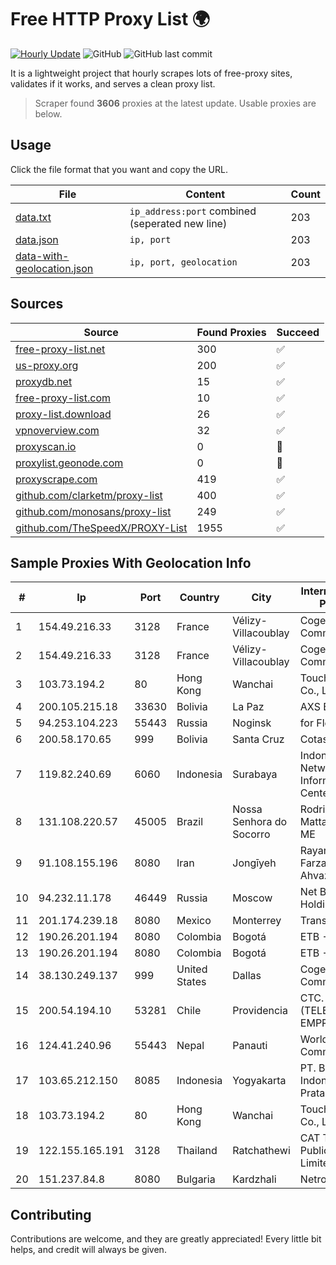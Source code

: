 
# Free HTTP Proxy List 🌍

[![Hourly Update](https://github.com/mertguvencli/http-proxy-list/actions/workflows/main.yml/badge.svg?branch=main)](https://github.com/mertguvencli/http-proxy-list/actions/workflows/main.yml)
![GitHub](https://img.shields.io/github/license/mertguvencli/http-proxy-list)
![GitHub last commit](https://img.shields.io/github/last-commit/mertguvencli/http-proxy-list)

It is a lightweight project that hourly scrapes lots of free-proxy sites, validates if it works, and serves a clean proxy list.


> Scraper found **3606** proxies at the latest update. Usable proxies are below.

## Usage

Click the file format that you want and copy the URL.


|File|Content|Count|
|----|-------|-----|
|[data.txt](https://raw.githubusercontent.com/mertguvencli/http-proxy-list/main/proxy-list/data.txt)|`ip_address:port` combined (seperated new line)|203|
|[data.json](https://raw.githubusercontent.com/mertguvencli/http-proxy-list/main/proxy-list/data.json)|`ip, port`|203|
|[data-with-geolocation.json](https://raw.githubusercontent.com/mertguvencli/http-proxy-list/main/proxy-list/data-with-geolocation.json)|`ip, port, geolocation`|203|

## Sources

|Source|Found Proxies|Succeed|
|------|-------------|-------|
|[free-proxy-list.net](https://free-proxy-list.net)|300|✅|
|[us-proxy.org](https://www.us-proxy.org)|200|✅|
|[proxydb.net](http://proxydb.net)|15|✅|
|[free-proxy-list.com](https://free-proxy-list.com/?page=&port=&type%5B%5D=http&type%5B%5D=https&up_time=0&search=Search)|10|✅|
|[proxy-list.download](https://www.proxy-list.download/HTTP)|26|✅|
|[vpnoverview.com](https://vpnoverview.com/privacy/anonymous-browsing/free-proxy-servers)|32|✅|
|[proxyscan.io](https://www.proxyscan.io)|0|🚫|
|[proxylist.geonode.com](https://proxylist.geonode.com/api/proxy-list?limit=300&page=1&sort_by=lastChecked&sort_type=desc&protocols=http,https)|0|🚫|
|[proxyscrape.com](https://api.proxyscrape.com/v2/?request=displayproxies&protocol=http&timeout=10000&country=all&ssl=all&anonymity=all)|419|✅|
|[github.com/clarketm/proxy-list](https://raw.githubusercontent.com/clarketm/proxy-list/master/proxy-list-raw.txt)|400|✅|
|[github.com/monosans/proxy-list](https://raw.githubusercontent.com/monosans/proxy-list/main/proxies/http.txt)|249|✅|
|[github.com/TheSpeedX/PROXY-List](https://raw.githubusercontent.com/TheSpeedX/PROXY-List/master/http.txt)|1955|✅|


## Sample Proxies With Geolocation Info

|#|Ip|Port|Country|City|Internet Service Provider|
|-|--|----|-------|----|-------------------------|
|1|154.49.216.33|3128|France|Vélizy-Villacoublay|Cogent Communications|
|2|154.49.216.33|3128|France|Vélizy-Villacoublay|Cogent Communications|
|3|103.73.194.2|80|Hong Kong|Wanchai|TouchPal HK Co., Limited|
|4|200.105.215.18|33630|Bolivia|La Paz|AXS Bolivia S. A.|
|5|94.253.104.223|55443|Russia|Noginsk|for Flex Ltd|
|6|200.58.170.65|999|Bolivia|Santa Cruz|Cotas Ltda.|
|7|119.82.240.69|6060|Indonesia|Surabaya|Indonesia Network Information Center|
|8|131.108.220.57|45005|Brazil|Nossa Senhora do Socorro|Rodrigo Mattaraggia - ME|
|9|91.108.155.196|8080|Iran|Jongīyeh|Rayaneh Gostar Farzanegan Ahvaz LTD|
|10|94.232.11.178|46449|Russia|Moscow|Net By Net Holding LLC|
|11|201.174.239.18|8080|Mexico|Monterrey|Transtelco Inc|
|12|190.26.201.194|8080|Colombia|Bogotá|ETB - Colombia|
|13|190.26.201.194|8080|Colombia|Bogotá|ETB - Colombia|
|14|38.130.249.137|999|United States|Dallas|Cogent Communications|
|15|200.54.194.10|53281|Chile|Providencia|CTC. CORP S.A. (TELEFONICA EMPRESAS)|
|16|124.41.240.96|55443|Nepal|Panauti|WorldLink Communications|
|17|103.65.212.150|8085|Indonesia|Yogyakarta|PT. Broadband Indonesia Pratama|
|18|103.73.194.2|80|Hong Kong|Wanchai|TouchPal HK Co., Limited|
|19|122.155.165.191|3128|Thailand|Ratchathewi|CAT Telecom Public Company Limited|
|20|151.237.84.8|8080|Bulgaria|Kardzhali|Netroniks EOOD|



## Contributing

Contributions are welcome, and they are greatly appreciated! Every
little bit helps, and credit will always be given.

